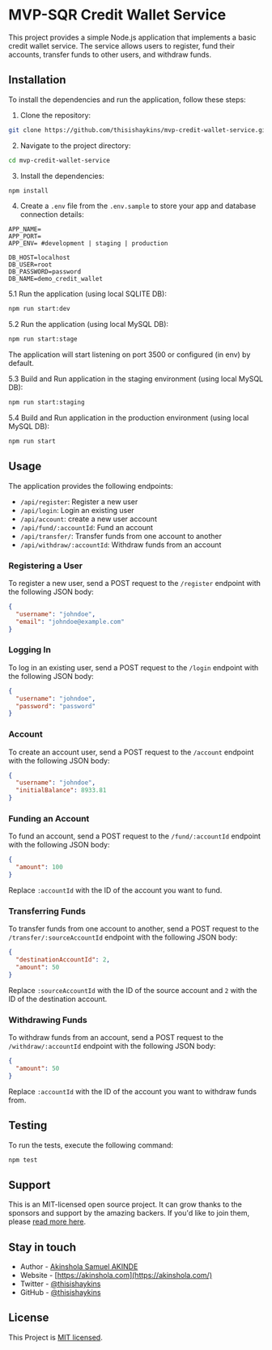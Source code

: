 # MVP-SQR Credit Wallet Service

This project provides a simple Node.js application that implements a basic credit wallet service. The service allows users to register, fund their accounts, transfer funds to other users, and withdraw funds.

## Installation

To install the dependencies and run the application, follow these steps:

1. Clone the repository:

```bash
git clone https://github.com/thisishaykins/mvp-credit-wallet-service.git
```

2. Navigate to the project directory:

```bash
cd mvp-credit-wallet-service
```

3. Install the dependencies:

```bash
npm install
```

4. Create a `.env` file from the `.env.sample` to store your app and database connection details:

```
APP_NAME=
APP_PORT=
APP_ENV= #development | staging | production

DB_HOST=localhost
DB_USER=root
DB_PASSWORD=password
DB_NAME=demo_credit_wallet
```

5.1 Run the application (using local SQLITE DB):

```bash
npm run start:dev
```

5.2 Run the application (using local MySQL DB):

```bash
npm run start:stage
```

The application will start listening on port 3500 or configured (in env) by default.

5.3 Build and Run application in the staging environment (using local MySQL DB):

```bash
npm run start:staging
```

5.4 Build and Run application in the production environment (using local MySQL DB):

```bash
npm run start
```

## Usage

The application provides the following endpoints:

- `/api/register`: Register a new user
- `/api/login`: Login an existing user
- `/api/account`: create a new user account
- `/api/fund/:accountId`: Fund an account
- `/api/transfer/`: Transfer funds from one account to another
- `/api/withdraw/:accountId`: Withdraw funds from an account

### Registering a User

To register a new user, send a POST request to the `/register` endpoint with the following JSON body:

```json
{
  "username": "johndoe",
  "email": "johndoe@example.com"
}
```

### Logging In

To log in an existing user, send a POST request to the `/login` endpoint with the following JSON body:

```json
{
  "username": "johndoe",
  "password": "password"
}
```

### Account

To create an account user, send a POST request to the `/account` endpoint with the following JSON body:

```json
{
  "username": "johndoe",
  "initialBalance": 8933.81
}
```

### Funding an Account

To fund an account, send a POST request to the `/fund/:accountId` endpoint with the following JSON body:

```json
{
  "amount": 100
}
```

Replace `:accountId` with the ID of the account you want to fund.

### Transferring Funds

To transfer funds from one account to another, send a POST request to the `/transfer/:sourceAccountId` endpoint with the following JSON body:

```json
{
  "destinationAccountId": 2,
  "amount": 50
}
```

Replace `:sourceAccountId` with the ID of the source account and `2` with the ID of the destination account.

### Withdrawing Funds

To withdraw funds from an account, send a POST request to the `/withdraw/:accountId` endpoint with the following JSON body:

```json
{
  "amount": 50
}
```

Replace `:accountId` with the ID of the account you want to withdraw funds from.

## Testing

To run the tests, execute the following command:

```bash
npm test
```

## Support

This is an MIT-licensed open source project. It can grow thanks to the sponsors and support by the amazing backers. If you'd like to join them, please [read more here](mailto:akinsholasamuel@gmail.com).

## Stay in touch

- Author - [Akinshola Samuel AKINDE](https://linkedin.com/in/akinshola)
- Website - [https://akinshola.com](https://akinshola.com/)
- Twitter - [@thisishaykins](https://twitter.com/thisishaykins)
- GitHub - [@thisishaykins](https://github.com/thisishaykins)

## License

This Project is [MIT licensed](LICENSE).
